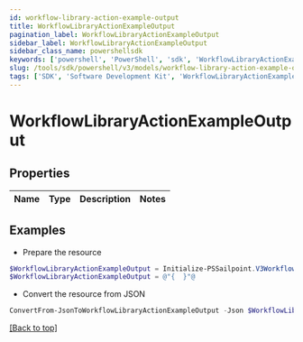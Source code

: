 ```yaml
---
id: workflow-library-action-example-output
title: WorkflowLibraryActionExampleOutput
pagination_label: WorkflowLibraryActionExampleOutput
sidebar_label: WorkflowLibraryActionExampleOutput
sidebar_class_name: powershellsdk
keywords: ['powershell', 'PowerShell', 'sdk', 'WorkflowLibraryActionExampleOutput', 'WorkflowLibraryActionExampleOutput'] 
slug: /tools/sdk/powershell/v3/models/workflow-library-action-example-output
tags: ['SDK', 'Software Development Kit', 'WorkflowLibraryActionExampleOutput', 'WorkflowLibraryActionExampleOutput']
---
```



# WorkflowLibraryActionExampleOutput

## Properties

Name | Type | Description | Notes
------------ | ------------- | ------------- | -------------

## Examples

- Prepare the resource
```powershell
$WorkflowLibraryActionExampleOutput = Initialize-PSSailpoint.V3WorkflowLibraryActionExampleOutput 
$WorkflowLibraryActionExampleOutput = @"{  }"@
```

- Convert the resource from JSON
```powershell
ConvertFrom-JsonToWorkflowLibraryActionExampleOutput -Json $WorkflowLibraryActionExampleOutput
```


[[Back to top]](#) 

